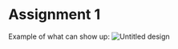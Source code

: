 # Assignment 1

Example of what can show up:
![Untitled design](https://github.com/user-attachments/assets/74be88ff-3d4d-4fc1-9ae0-9f7e8390a381)
